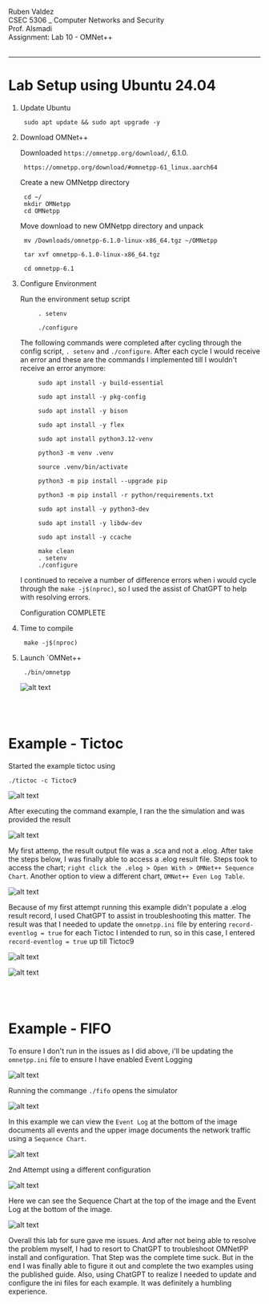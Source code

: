 Ruben Valdez <br>
CSEC 5306 _ Computer Networks and Security <br>
Prof. Alsmadi <br>
Assignment: Lab 10 - OMNet++ <br><br>

---

# Lab Setup using Ubuntu 24.04

1. Update Ubuntu
        
        sudo apt update && sudo apt upgrade -y

2. Download OMNet++

    Downloaded `https://omnetpp.org/download/`, 6.1.0.

        https://omnetpp.org/download/#omnetpp-61_linux.aarch64
        
    Create a new OMNetpp directory

        cd ~/
        mkdir OMNetpp
        cd OMNetpp

    Move download to new OMNetpp directory and unpack

        mv /Downloads/omnetpp-6.1.0-linux-x86_64.tgz ~/OMNetpp

        tar xvf omnetpp-6.1.0-linux-x86_64.tgz

        cd omnetpp-6.1

3. Configure Environment

    Run the environment setup script

            . setenv

            ./configure

    The following commands were completed after cycling through the config script, `. setenv` and `./configure`.  After each cycle I would receive an error and these are the commands I implemented till I wouldn't receive an error anymore:

            sudo apt install -y build-essential

            sudo apt install -y pkg-config

            sudo apt install -y bison

            sudo apt install -y flex

            sudo apt install python3.12-venv

            python3 -m venv .venv
            
            source .venv/bin/activate

            python3 -m pip install --upgrade pip

            python3 -m pip install -r python/requirements.txt

            sudo apt install -y python3-dev

            sudo apt install -y libdw-dev

            sudo apt install -y ccache

            make clean
            . setenv
            ./configure

    I continued to receive a number of difference errors when i would cycle through the `make -j$(nproc)`, so I used the assist of ChatGPT to help with resolving errors.
    
    Configuration COMPLETE

4. Time to compile

        make -j$(nproc)

5. Launch `OMNet++

        ./bin/omnetpp

    ![alt text](image.png)


<br><br>

# Example - Tictoc

Started the example tictoc using 

    ./tictoc -c Tictoc9

![alt text](image-3.png)


After executing the command example, I ran the the simulation and was provided the result

![alt text](image-2.png)


My first attemp, the result output file was a .sca and not a .elog.  After take the steps below, I was finally able to access a .elog result file. Steps took to access the chart; `right click the .elog > Open With > OMNet++ Sequence Chart`.  Another option to view a different chart, `OMNet++ Even Log Table`.

![alt text](image-1.png)  


Because of my first attempt running this example didn't populate a .elog result record, I used ChatGPT to assist in troubleshooting this matter.  The result was that I needed to update the `omnetpp.ini` file by entering `record-eventlog = true` for each Tictoc I intended to run, so in this case, I entered `record-eventlog = true` up till Tictoc9

![alt text](image-4.png)

![alt text](image-5.png)


<br><br>

# Example - FIFO

To ensure I don't run in the issues as I did above, i'll be updating the `omnetpp.ini` file to ensure I have enabled Event Logging

![alt text](image-6.png)


Running the commange `./fifo` opens the simulator

![alt text](image-10.png)

In this example we can view the `Event Log` at the bottom of the image documents all events and the upper image documents the network traffic using a `Sequence Chart`.

![alt text](image-7.png)


2nd Attempt using a different configuration

![alt text](image-8.png)


Here we can see the Sequence Chart at the top of the image and the Event Log at the bottom of the image.

![alt text](image-9.png)




Overall this lab for sure gave me issues.  And after not being able to resolve the problem myself, I had to resort to ChatGPT to troubleshoot OMNetPP install and configuration.  That Step was the complete time suck.  But in the end I was finally able to figure it out and complete the two examples using the published guide.  Also, using ChatGPT to realize I needed to update and configure the ini files for each example.   It was definitely a humbling experience.